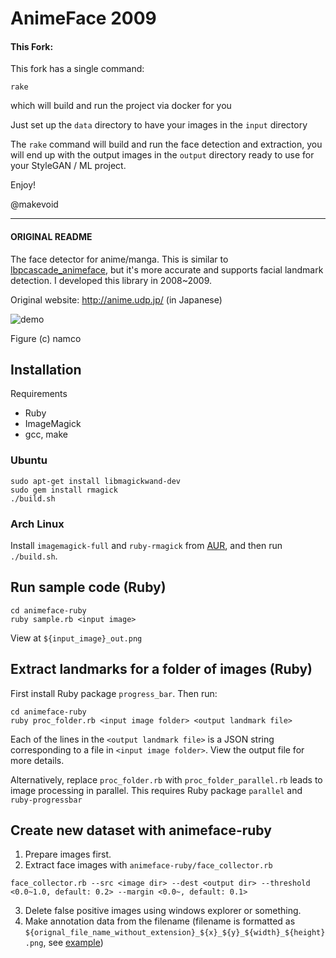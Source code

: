 # AnimeFace 2009

#### This Fork:

This fork has a single command:

    rake

which will build and run the project via docker for you


Just set up the `data` directory to have your images in the `input` directory

The `rake` command will build and run the face detection and extraction, you will end up with the output images in the `output` directory ready to use for your StyleGAN / ML project.


Enjoy!

@makevoid

-------

#### ORIGINAL README

The face detector for anime/manga.
This is similar to [lbpcascade_animeface](https://github.com/nagadomi/lbpcascade_animeface), but it's more accurate and supports facial landmark detection.
I developed this library in 2008~2009.

Original website: http://anime.udp.jp/ (in Japanese)

![demo](https://user-images.githubusercontent.com/287255/43184397-6a8dd6ca-9023-11e8-8eaa-31a178680878.png)

Figure (c) namco


## Installation

Requirements
- Ruby
- ImageMagick
- gcc, make

### Ubuntu
```
sudo apt-get install libmagickwand-dev
sudo gem install rmagick
./build.sh
```

### Arch Linux
Install `imagemagick-full` and `ruby-rmagick` from [AUR](https://aur.archlinux.org/),
and then run `./build.sh`.

## Run sample code (Ruby)

```
cd animeface-ruby
ruby sample.rb <input image>
```
View at `${input_image}_out.png`

## Extract landmarks for a folder of images (Ruby)

First install Ruby package `progress_bar`. Then run:

```
cd animeface-ruby
ruby proc_folder.rb <input image folder> <output landmark file>
```

Each of the lines in the `<output landmark file>` is a JSON string corresponding to a file in `<input image folder>`.
View the output file for more details.

Alternatively, replace `proc_folder.rb` with `proc_folder_parallel.rb` leads to image processing in parallel.
This requires Ruby package `parallel` and `ruby-progressbar`

## Create new dataset with animeface-ruby

1. Prepare images first.
2. Extract face images with `animeface-ruby/face_collector.rb`
```
face_collector.rb --src <image dir> --dest <output dir> --threshold <0.0~1.0, default: 0.2> --margin <0.0~, default: 0.1>
```
3. Delete false positive images using windows explorer or something.
4. Make annotation data from the filename (filename is formatted as `${orignal_file_name_without_extension}_${x}_${y}_${width}_${height}.png`, see [example](./animeface-ruby/face2xml.rb))
